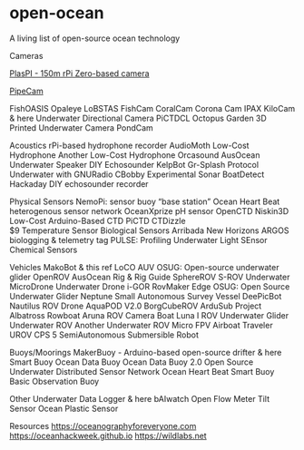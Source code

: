 # open-ocean
A living list of open-source ocean technology

Cameras

[PlasPI - 150m rPi Zero-based camera](https://www.sciencedirect.com/science/article/pii/S2468067218300919)

[PipeCam](https://hackaday.io/project/21222-pipecam-low-cost-autonomous-underwater-camera#menu-description)

FishOASIS
Opaleye
LoBSTAS
FishCam
CoralCam
Corona Cam
IPAX
KiloCam & here
Underwater Directional Camera
PiCTDCL
Octopus Garden
3D Printed Underwater Camera
PondCam

Acoustics
rPi-based hydrophone recorder
AudioMoth
Low-Cost Hydrophone
Another Low-Cost Hydrophone
Orcasound
AusOcean Underwater Speaker
DIY Echosounder
KelpBot
Gr-Splash Protocol Underwater with GNURadio
CBobby
Experimental Sonar
BoatDetect
Hackaday DIY echosounder recorder

Physical Sensors
NemoPi: sensor buoy “base station”
Ocean Heart Beat heterogenous sensor network
OceanXprize pH sensor
OpenCTD
Niskin3D
Low-Cost Arduino-Based CTD
PiCTD
CTDizzle	
$9 Temperature Sensor
Biological Sensors
Arribada New Horizons ARGOS biologging & telemetry tag
PULSE: Profiling Underwater Light SEnsor
Chemical Sensors

Vehicles
MakoBot & this ref
LoCO AUV
OSUG: Open-source underwater glider
OpenROV
AusOcean Rig & Rig Guide
SphereROV
S-ROV
Underwater MicroDrone
Underwater Drone i-GOR
RovMaker Edge
OSUG: Open Source Underwater Glider
Neptune
Small Autonomous Survey Vessel
DeePicBot
Nautilus ROV
Drone AquaPOD V2.0
BorgCubeROV
ArduSub
Project Albatross
Rowboat
Aruna ROV
Camera Boat
Luna I ROV
Underwater Glider
Underwater ROV
Another Underwater ROV
Micro FPV Airboat
Traveler
UROV
CPS 5
SemiAutonomous Submersible Robot

Buoys/Moorings
MakerBuoy - Arduino-based open-source drifter & here
Smart Buoy
Ocean Data Buoy
Ocean Data Buoy 2.0
Open Source Underwater Distributed Sensor Network
Ocean Heart Beat
Smart Buoy
Basic Observation Buoy

Other
Underwater Data Logger & here
bAIwatch
Open Flow Meter
Tilt Sensor
Ocean Plastic Sensor

Resources
https://oceanographyforeveryone.com
https://oceanhackweek.github.io
https://wildlabs.net
